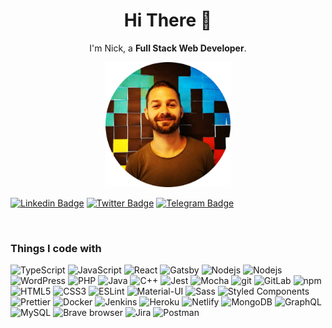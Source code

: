 <h1 align=center>Hi There 👋</h1>

<p align=center>
  I'm Nick, a <strong>Full Stack Web Developer</strong>.
</p>

<p align=center>
<img width="200" src="https://github.com/nickglu86/nickglu86/blob/main/images/profile.png"></img>
</p>
<p align=center>
  
  [![Linkedin Badge](https://img.shields.io/badge/-LinkedIn-0e76a8?style=flat-square&logo=Linkedin&logoColor=white)](https://www.linkedin.com/in/nickglushchenko/)
  [![Twitter Badge](https://img.shields.io/badge/-Twitter-00acee?style=flat-square&logo=Twitter&logoColor=white)](https://twitter.com/nickglushchenko)
  [![Telegram Badge](https://img.shields.io/badge/-Telegram-0088cc?style=flat-square&logo=Telegram&logoColor=white)](https://t.me/masterm1nd)
</p>

<br>


<h3>Things I code with</h3>
<p>
  <img alt="TypeScript" src="https://img.shields.io/badge/typescript-%23007ACC.svg?style=for-the-badge&logo=typescript&logoColor=white" /> 
  <img alt="JavaScript" src="https://img.shields.io/badge/JavaScript-323330??style=flat-square&logo=javascript&logoColor=F7DF1E" /> 
  <img alt="React" src="https://img.shields.io/badge/-React-45b8d8?style=flat-square&logo=react&logoColor=white" />
    <img alt="Gatsby" src="https://img.shields.io/badge/Gatsby-663399?style=flat-square&logo=gatsby&logoColor=white" />
    <img alt="Nodejs" src="https://img.shields.io/badge/-Nodejs-43853d?style=flat-square&logo=Node.js&logoColor=white" />
        <img alt="Nodejs" src="https://img.shields.io/badge/Next-black?style=flat-square&logo=next.js&logoColor=white" />
        <img alt="WordPress" src="https://img.shields.io/badge/PHP-777BB4?style=flat-square&logo=php&logoColor=white" />
                <img alt="PHP" src="https://img.shields.io/badge/WordPress-%23117AC9.svg?style=flat-square&logo=WordPress&logoColor=white" />
                  <img alt="Java" src="https://img.shields.io/badge/java-%23ED8B00.svg?style=for-the-badge&logo=openjdk&logoColor=white" />  
  <img alt="C++" src="https://img.shields.io/badge/c++-%2300599C.svg?style=for-the-badge&logo=c%2B%2B&logoColor=white" />  
    <img alt="Jest" src="https://img.shields.io/badge/-jest-%23C21325?style=for-the-badge&logo=jest&logoColor=white" />
      <img alt="Mocha" src="https://img.shields.io/badge/-mocha-%238D6748?style=for-the-badge&logo=mocha&logoColor=white" />
  <img alt="git" src="https://img.shields.io/badge/-Git-F05032?style=flat-square&logo=git&logoColor=white" />
   <img alt="GitLab" src="https://img.shields.io/badge/gitlab-%23181717.svg?style=for-the-badge&logo=gitlab&logoColor=white" />
  <img alt="npm" src="https://img.shields.io/badge/-NPM-CB3837?style=flat-square&logo=npm&logoColor=white" />
  <img alt="HTML5" src="https://img.shields.io/badge/-HTML5-E34F26?style=flat-square&logo=html5&logoColor=white" />
    <img alt="CSS3" src="https://img.shields.io/badge/CSS3-1572B6?style=flat-square&logo=css3&logoColor=white" />
   <img alt="ESLint" src="https://img.shields.io/badge/ESLint-4B3263?style=for-the-badge&logo=eslint&logoColor=white" />
    <img alt="Material-UI" src="https://img.shields.io/badge/Material--UI-0081CB?style=flat-square&logo=material-ui&logoColor=white" />
      <img alt="Sass" src="https://img.shields.io/badge/-Sass-CC6699?style=flat-square&logo=sass&logoColor=white" />
  <img alt="Styled Components" src="https://img.shields.io/badge/-Styled_Components-db7092?style=flat-square&logo=styled-components&logoColor=white" />
    <img alt="Prettier" src="https://img.shields.io/badge/-Prettier-F7B93E?style=flat-square&logo=prettier&logoColor=white" />

  <img alt="Docker" src="https://img.shields.io/badge/-Docker-46a2f1?style=flat-square&logo=docker&logoColor=white" />
  <img alt="Jenkins" src="https://img.shields.io/badge/jenkins-%232C5263.svg?style=for-the-badge&logo=jenkins&logoColor=white" />
  <img alt="Heroku" src="https://img.shields.io/badge/-Heroku-430098?style=flat-square&logo=heroku&logoColor=white" />
  <img alt="Netlify" src="https://img.shields.io/badge/Netlify-00C7B7?style=flat-square&logo=netlify&logoColor=white" />
  <img alt="MongoDB" src="https://img.shields.io/badge/-MongoDB-13aa52?style=flat-square&logo=mongodb&logoColor=white" />
    <img alt="GraphQL" src="https://img.shields.io/badge/-GraphQL-E10098?style=flat-square&logo=graphql&logoColor=white" />

  <img alt="MySQL" src="https://img.shields.io/badge/MySQL-00000F?style=flat-square&logo=mysql&logoColor=white" />
  <img alt="Brave browser" src="https://img.shields.io/badge/-Brave_Browser-FB542B?style=flat-square&logo=brave&logoColor=white" />
    <img alt="Jira" src="https://img.shields.io/badge/jira-%230A0FFF.svg?style=for-the-badge&logo=jira&logoColor=white" />
    <img alt="Postman" src="https://img.shields.io/badge/Postman-FF6C37?style=for-the-badge&logo=postman&logoColor=white" />
  <!-- <img alt="redux" src="https://img.shields.io/badge/-Redux-764ABC?style=flat-square&logo=redux&logoColor=white" />

<img alt="TypeScript" src="https://img.shields.io/badge/-TypeScript-007ACC?style=flat-square&logo=typescript&logoColor=white" /> -->

</p>

<br> 

New LandingPage  - [Invest In Dubai Real Estate](https://investindubai.estate/)

<img width="400" src="https://github.com/nickglu86/nickglu86/raw/main/images/investindubai-1.jpg"></img> 

<br> 

:calendar: New Company WebSite for  - [Natural Intelligence](https://naturalint.com/)

<img width="400" src="https://github.com/nickglu86/nickglu86/raw/main/images/naturalint.png"></img> 

<br> 

:bar_chart: Enterprise Dashboard Mock Built with Material UI   - [Enterprise-Dashboard](https://nickglu86.github.io/Enterprise-Dashboard)

<img width="400" src="https://github.com/nickglu86/nickglu86/raw/main/images/enterprise-dashboard.png"></img> 

<br> 

:pushpin: Check out My Last Dev Project as a FreeLancer - [Company WebSite for Jenko3D](https://jenko3d.com/en/)


<img width="400" src="https://github.com/nickglu86/nickglu86/raw/main/images/jenko.jpg"></img> 


<br> 

:house: My New Portfolio Website - [nickglu.xyz](https://nickglu.xyz/)

<img width="400" src="https://github.com/nickglu86/nickglu86/raw/main/images/portfolio-website.png"></img> 

<br> 


:shamrock: Health and Lifestyle Blog  - [Choose Differently](https://nickglu86.github.io/choosedifferently/)

<img width="400" src="https://github.com/nickglu86/nickglu86/raw/main/images/choose-dif.jpg"></img> 

<br> 
 
:video_game: Try Famous Web Browser [T-Rex Dinosaur Game](https://nickglu86.github.io/google-chrome-dinosaur-game/) - a replica of the hidden game from Chrome offline mode. 

<img width="400" src="https://github.com/nickglu86/nickglu86/raw/main/images/dino.webp"></img> 

<br><br>
